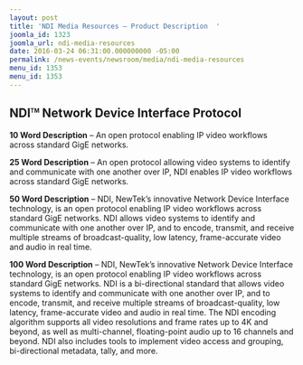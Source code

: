```yaml
---
layout: post
title: 'NDI Media Resources – Product Description  '
joomla_id: 1323
joomla_url: ndi-media-resources
date: 2016-03-24 06:31:00.000000000 -05:00
permalink: /news-events/newsroom/media/ndi-media-resources
menu_id: 1353
menu_id: 1353
---
```

<h2>NDI<sup style="font-size: .47em;">TM</sup> Network Device Interface Protocol</h2>
<p><strong>10 Word Description</strong> – An open protocol enabling IP video workflows across standard GigE networks.</p>
<p><strong>25 Word Description</strong> – An open protocol allowing video systems to identify and communicate with one another over IP, NDI enables IP video workflows across standard GigE networks.</p>
<p><strong>50 Word Description</strong> – NDI, NewTek’s innovative Network Device Interface technology, is an open protocol enabling IP video workflows across standard GigE networks. NDI allows video systems to identify and communicate with one another over IP, and to encode, transmit, and receive multiple streams of broadcast-quality, low latency, frame-accurate video and audio in real time.</p>
<p><strong>100 Word Description</strong> – NDI, NewTek’s innovative Network Device Interface technology, is an open protocol enabling IP video workflows across standard GigE networks. NDI is a bi-directional standard that allows video systems to identify and communicate with one another over IP, and to encode, transmit, and receive multiple streams of broadcast-quality, low latency, frame-accurate video and audio in real time. The NDI encoding algorithm supports all video resolutions and frame rates up to 4K and beyond, as well as multi-channel, floating-point audio up to 16 channels and beyond. NDI also includes tools to implement video access and grouping, bi-directional metadata, tally, and more.</p>

